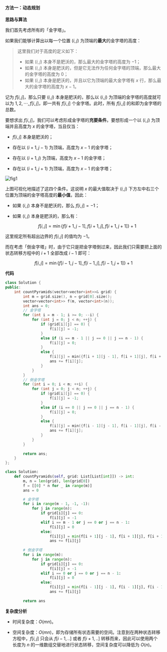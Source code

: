 #### 方法一：动态规划

**思路与算法**

我们首先考虑所有的「金字塔」。

如果我们能够计算出以每一个位置 $(i, j)$ 为顶端的**最大**的金字塔的高度：

> 这里我们对于高度的定义如下：
> - 如果 $(i, j)$ 本身不是肥沃的，那么最大的金字塔的高度为 $-1$；
> - 如果 $(i, j)$ 本身是肥沃的，但是它无法作为任何金字塔的顶端，那么最大的金字塔的高度为 $0$；
> - 如果 $(i, j)$ 本身是肥沃的，并且以它为顶端的最大金字塔有 $x$ 行，那么最大的金字塔的高度为 $x-1$。

记为 $f[i, j]$，那么只要 $(i, j)$ 本身是肥沃的，那么以 $(i, j)$ 为顶端的金字塔的高度就可以为 $1, 2, \cdots, f[i, j]$，即一共有 $f[i, j]$ 个金字塔。此时，所有 $f[i, j]$ 的和即为金字塔的总数。

要想求出 $f[i, j]$，我们可以考虑形成金字塔的**充要条件**。要想形成一个以 $(i, j)$ 为顶端并且高度为 $x$ 的金字塔，当且仅当：

- $f[i, j]$ 本身是肥沃的；

- 存在以 $(i+1, j-1)$ 为顶端，高度为 $x-1$ 的金字塔；

- 存在以 $(i+1, j)$ 为顶端，高度为 $x-1$ 的金字塔；

- 存在以 $(i+1, j+1)$ 为顶端，高度为 $x-1$ 的金字塔；

![fig1](https://assets.leetcode-cn.com/solution-static/5925/5925.png)

上图可视化地描述了这四个条件。这说明 $x$ 的最大值取决于 $(i, j)$ 下方左中右三个位置为顶端的金字塔高度的**最小值**，因此：

- 如果 $(i, j)$ 本身不是肥沃的，那么 $f[i, j] = -1$；

- 如果 $(i, j)$ 本身是肥沃的，那么有：

    $$
    f[i, j] = \min \big\{ f[i+1, j-1], f[i+1, j], f[i+1, j+1] \big\} + 1
    $$

这里规定所有超出边界的 $f[i, j]$ 的值均为 $-1$。

而在考虑「倒金字塔」时，由于它只是把金字塔倒过来，因此我们只需要把上面的状态转移方程中的 $i+1$ 全部改成 $i-1$ 即可：

$$
f[i, j] = \min \big\{ f[i-1, j-1], f[i-1, j], f[i-1, j+1] \big\} + 1
$$

**代码**

```C++ [sol1-C++]
class Solution {
public:
    int countPyramids(vector<vector<int>>& grid) {
        int m = grid.size(), n = grid[0].size();
        vector<vector<int>> f(m, vector<int>(n));
        int ans = 0;
        // 金字塔
        for (int i = m - 1; i >= 0; --i) {
            for (int j = 0; j < n; ++j) {
                if (grid[i][j] == 0) {
                    f[i][j] = -1;
                }
                else if (i == m - 1 || j == 0 || j == n - 1) {
                    f[i][j] = 0;
                }
                else {
                    f[i][j] = min({f[i + 1][j - 1], f[i + 1][j], f[i + 1][j + 1]}) + 1;
                    ans += f[i][j];
                }
            }
        }
        // 倒金字塔
        for (int i = 0; i < m; ++i) {
            for (int j = 0; j < n; ++j) {
                if (grid[i][j] == 0) {
                    f[i][j] = -1;
                }
                else if (i == 0 || j == 0 || j == n - 1) {
                    f[i][j] = 0;
                }
                else {
                    f[i][j] = min({f[i - 1][j - 1], f[i - 1][j], f[i - 1][j + 1]}) + 1;
                    ans += f[i][j];
                }
            }
        }
        
        return ans;
    }
};
```

```Python [sol1-Python3]
class Solution:
    def countPyramids(self, grid: List[List[int]]) -> int:
        m, n = len(grid), len(grid[0])
        f = [[0] * n for _ in range(m)]
        ans = 0

        # 金字塔
        for i in range(m - 1, -1, -1):
            for j in range(n):
                if grid[i][j] == 0:
                    f[i][j] = -1
                elif i == m - 1 or j == 0 or j == n - 1:
                    f[i][j] = 0
                else:
                    f[i][j] = min(f[i + 1][j - 1], f[i + 1][j], f[i + 1][j + 1]) + 1
                    ans += f[i][j]
        
        # 倒金字塔
        for i in range(m):
            for j in range(n):
                if grid[i][j] == 0:
                    f[i][j] = -1
                elif i == 0 or j == 0 or j == n - 1:
                    f[i][j] = 0
                else:
                    f[i][j] = min(f[i - 1][j - 1], f[i - 1][j], f[i - 1][j + 1]) + 1
                    ans += f[i][j]
        
        return ans
```

**复杂度分析**

- 时间复杂度：$O(mn)$。

- 空间复杂度：$O(mn)$，即为存储所有状态需要的空间。注意到在两种状态转移方程中，$f[i, j]$ 只会从 $f[i-1, ..]$ 或者 $f[i+1, ..]$ 转移而来，因此可以使用两个长度为 $n$ 的一维数组交替地进行状态转移，空间复杂度可以降低为 $O(n)$。